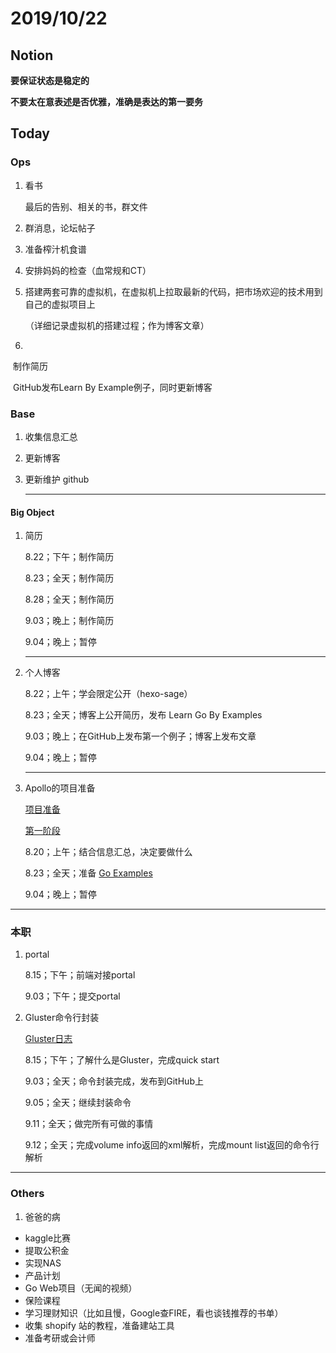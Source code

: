 # 2019/10/22

## Notion

**要保证状态是稳定的**

**不要太在意表述是否优雅，准确是表达的第一要务**



## Today

### Ops

1. 看书

   最后的告别、相关的书，群文件

2. 群消息，论坛帖子

3. 准备榨汁机食谱

4. 安排妈妈的检查（血常规和CT）

   

5. 搭建两套可靠的虚拟机，在虚拟机上拉取最新的代码，把市场欢迎的技术用到自己的虚拟项目上

   （详细记录虚拟机的搭建过程；作为博客文章）

6. 







​	制作简历

​	GitHub发布Learn By Example例子，同时更新博客



### Base

1. 收集信息汇总 

2. 更新博客

3. 更新维护 github

   

   ---

#### Big Object

1. 简历

   8.22；下午；制作简历

   8.23；全天；制作简历

   8.28；全天；制作简历

   9.03；晚上；制作简历

   9.04；晚上；暂停

   

   ---

2. 个人博客

   8.22；上午；学会限定公开（hexo-sage）

   8.23；全天；博客上公开简历，发布 Learn Go By Examples

   9.03；晚上；在GitHub上发布第一个例子；博客上发布文章

   9.04；晚上；暂停

   

   ---

3. Apollo的项目准备

   [项目准备](E:\postgraduate\markdown\daily\Notion\要做什么项目.md)

   [第一阶段](E:\postgraduate\markdown\daily\Project\Apollo\准备\第一阶段.md)

   8.20；上午；结合信息汇总，决定要做什么

   8.23；全天；准备 [Go Examples]()

   9.04；晚上；暂停









---



### 本职

1. portal 

   8.15；下午；前端对接portal

   9.03；下午；提交portal

   

2. Gluster命令行封装

   [Gluster日志](E:\GitLab_backup\gluster\Gluster日志.md)
   
   8.15；下午；了解什么是Gluster，完成quick start
   
   9.03；全天；命令封装完成，发布到GitHub上
   
   9.05；全天；继续封装命令
   
   9.11；全天；做完所有可做的事情
   
   9.12；全天；完成volume info返回的xml解析，完成mount list返回的命令行解析

 



---



### Others

1. 爸爸的病

   







- kaggle比赛
- 提取公积金 
- 实现NAS
- 产品计划
- Go Web项目（无闻的视频）
- 保险课程
- 学习理财知识（比如且慢，Google查FIRE，看也谈钱推荐的书单）
- 收集 shopify 站的教程，准备建站工具
- 准备考研或会计师